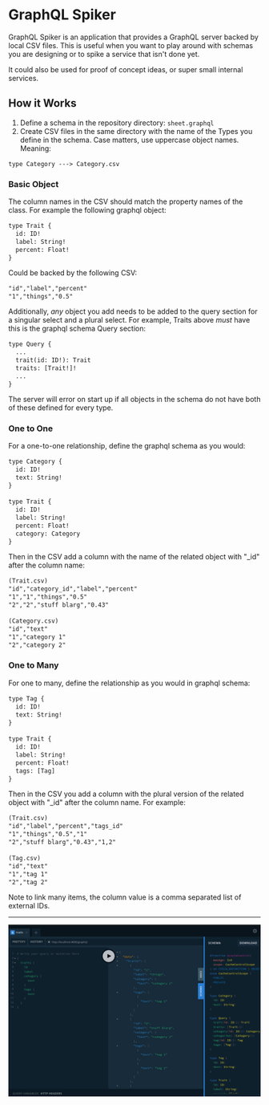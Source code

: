 # GraphQL Spiker

GraphQL Spiker is an application that provides a GraphQL server backed by local CSV files. This is useful when you want to play around with schemas you are designing or to spike a service that isn't done yet.

It could also be used for proof of concept ideas, or super small internal services.

## How it Works

1. Define a schema in the repository directory: `sheet.graphql`
1. Create CSV files in the same directory with the name of the Types you define in the schema. Case matters, use uppercase object names. Meaning:

```
type Category ---> Category.csv
```

### Basic Object

The column names in the CSV should match the property names of the class. For example the following graphql object:

```gql
type Trait {
  id: ID!
  label: String!
  percent: Float!
}
```

Could be backed by the following CSV:

```csv
"id","label","percent"
"1","things","0.5"
```

Additionally, _any_ object you add needs to be added to the query section for a singular select and a plural select. For example, Traits above _must_ have this is the graphql schema Query section:

```gql
type Query {
  ...
  trait(id: ID!): Trait
  traits: [Trait!]!
  ...
}
```

The server will error on start up if all objects in the schema do not have both of these defined for every type.

### One to One

For a one-to-one relationship, define the graphql schema as you would:

```gql
type Category {
  id: ID!
  text: String!
}

type Trait {
  id: ID!
  label: String!
  percent: Float!
  category: Category
}
```

Then in the CSV add a column with the name of the related object with "\_id" after the column name:

```csv
(Trait.csv)
"id","category_id","label","percent"
"1","1","things","0.5"
"2","2","stuff blarg","0.43"

(Category.csv)
"id","text"
"1","category 1"
"2","category 2"
```

### One to Many

For one to many, define the relationship as you would in graphql schema:

```gql
type Tag {
  id: ID!
  text: String!
}

type Trait {
  id: ID!
  label: String!
  percent: Float!
  tags: [Tag]
}
```

Then in the CSV you add a column with the plural version of the related object with "\_id" after the column name. For example:

```csv
(Trait.csv)
"id","label","percent","tags_id"
"1","things","0.5","1"
"2","stuff blarg","0.43","1,2"

(Tag.csv)
"id","text"
"1","tag 1"
"2","tag 2"
```

Note to link many items, the column value is a comma separated list of external IDs.

---

![running](docs/spiker_running.png)
